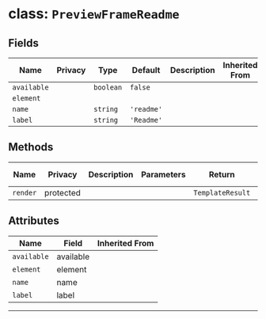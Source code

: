 # class: `PreviewFrameReadme`

## Fields

| Name        | Privacy | Type      | Default    | Description | Inherited From |
| ----------- | ------- | --------- | ---------- | ----------- | -------------- |
| `available` |         | `boolean` | `false`    |             |                |
| `element`   |         |           |            |             |                |
| `name`      |         | `string`  | `'readme'` |             |                |
| `label`     |         | `string`  | `'Readme'` |             |                |

## Methods

| Name     | Privacy   | Description | Parameters | Return           | Inherited From |
| -------- | --------- | ----------- | ---------- | ---------------- | -------------- |
| `render` | protected |             |            | `TemplateResult` |                |

## Attributes

| Name        | Field     | Inherited From |
| ----------- | --------- | -------------- |
| `available` | available |                |
| `element`   | element   |                |
| `name`      | name      |                |
| `label`     | label     |                |

<hr/>
